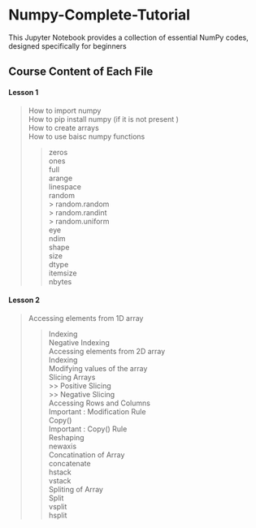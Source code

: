 # Numpy-Complete-Tutorial
This Jupyter Notebook provides a collection of essential NumPy codes, designed specifically for beginners

## Course Content of Each File 
#### Lesson 1 
> How to import numpy   
> How to pip install numpy (if it is not present )   
> How to create arrays  
> How to use baisc numpy functions  
 >> zeros   
 >> ones  
 >> full  
 >> arange  
 >> linespace  
 >> random    
      > random.random  
      > random.randint  
      > random.uniform  
 > eye  
 > ndim  
 > shape  
 > size  
 > dtype  
 > itemsize  
 > nbytes
#### Lesson 2
> Accessing elements from 1D array  
  >> Indexing  
  >> Negative Indexing  
> Accessing elements from 2D array  
  >> Indexing  
> Modifying values of the array  
  >> Slicing Arrays  
    >> Positive Slicing  
    >> Negative Slicing  
> Accessing Rows and Columns  
 >> Important : Modification Rule  
> Copy()  
 >> Important : Copy() Rule  
 >> Reshaping  
 >> newaxis  
> Concatination of Array  
  >> concatenate  
  >> hstack  
  >> vstack  
> Spliting of Array  
 >> Split  
   >> vsplit  
   >> hsplit  
